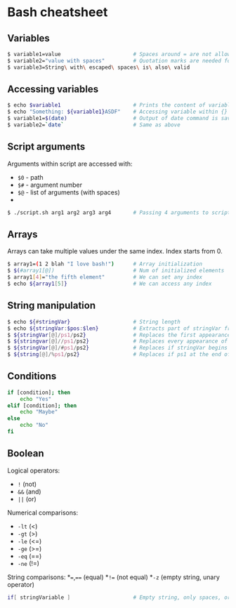 # Bash cheatsheet

## Variables

```sh
$ variable1=value                       # Spaces around = are not allowed
$ variable2="value with spaces"         # Quotation marks are needed for space-separated values
$ variable3=String\ with\ escaped\ spaces\ is\ also\ valid
```

## Accessing variables

```sh
$ echo $variable1                       # Prints the content of variable1
$ echo "Something: ${variable1}ASDF"    # Accessing variable within {} avoids ambiguity
$ variable1=$(date)                     # Output of date command is saved inside variable1
$ variable2=`date`                      # Same as above
```

## Script arguments

Arguments within script are accessed with:
* `$0` - path
* `$#` - argument number
* `$@` - list of arguments (with spaces)
* 
```sh
$ ./script.sh arg1 arg2 arg3 arg4       # Passing 4 arguments to script.sh
```

## Arrays

Arrays can take multiple values under the same index. Index starts from 0.

```sh
$ array1=(1 2 blah "I love bash!")      # Array initialization
$ $(#array1[@])                         # Num of initialized elements
$ array1[4]="the fifth element"         # We can set any index
$ echo ${array1[5]}                     # We can access any index
```

## String manipulation

```sh
$ echo ${#stringVar}                    # String length
$ echo ${stringVar:$pos:$len}           # Extracts part of stringVar from pos to pos+len (or the ond of the string if len not specified)
$ ${stringVar[@]/ps1/ps2}               # Replaces the first appearance of ps1 within stringVar with ps2
$ ${stringvar[@]//ps1/ps2}              # Replaces every appearance of ps1 with ps2
$ ${stringVar[@]/#ps1/ps2}              # Replaces if stringVar begins with ps1
$ ${string[@]/%ps1/ps2}                 # Replaces if ps1 at the end of string
```

## Conditions

```sh
if [condition]; then
    echo "Yes"
elif [condition]; then
    echo "Maybe"
else
    echo "No"
fi
```

## Boolean

Logical operators: 
* `!` (not) 
* `&&` (and) 
* `||` (or)

Numerical comparisons: 
* `-lt` (<)
* `-gt` (>)
* `-le` (<=)
* `-ge` (>=)
* `-eq` (==)
* `-ne` (!=)

String comparisons: 
*`=`,`==` (equal) 
*`!=` (not equal) 
*`-z` (empty string, unary operator)

```sh
if[ stringVariable ]                    # Empty string, only spaces, or undefined variable return false
```